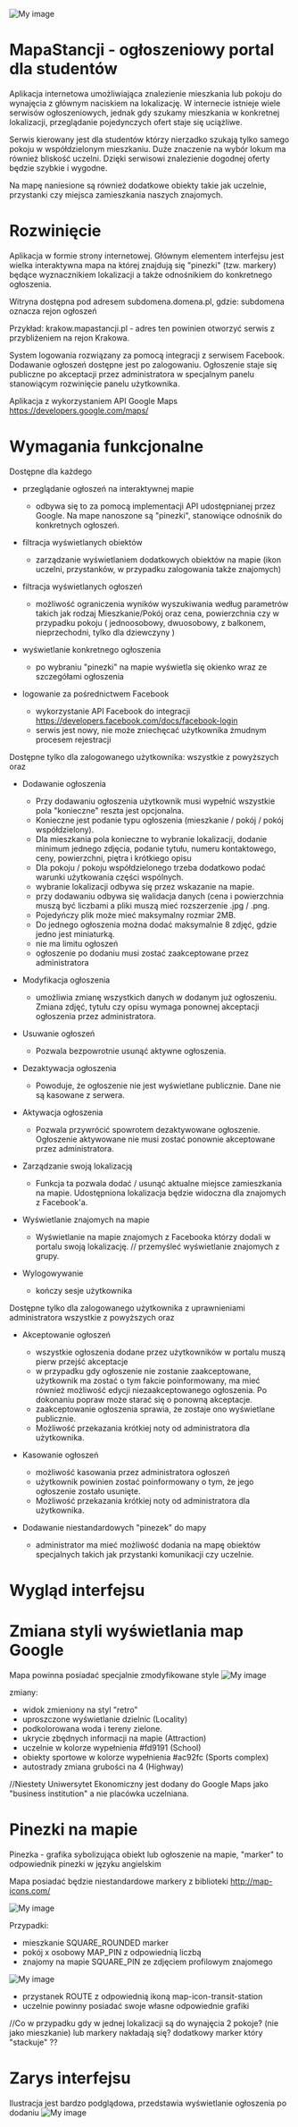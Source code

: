 ![My image](https://raw.githubusercontent.com/0xuser/classifieds-map/master/img/logo.png)

# MapaStancji - ogłoszeniowy portal dla studentów

Aplikacja internetowa umożliwiająca znalezienie mieszkania lub pokoju do wynajęcia z głównym naciskiem na lokalizację.
W internecie istnieje wiele serwisów ogłoszeniowych, jednak gdy szukamy mieszkania w konkretnej lokalizacji, przeglądanie pojedynczych ofert staje się uciążliwe.

Serwis kierowany jest dla studentów którzy nierzadko szukają tylko samego pokoju w współdzielonym mieszkaniu. Duże znaczenie na wybór lokum ma również bliskość uczelni. Dzięki serwisowi znalezienie dogodnej oferty będzie szybkie i wygodne.

Na mapę naniesione są również dodatkowe obiekty takie jak uczelnie, przystanki czy miejsca zamieszkania naszych znajomych. 

# Rozwinięcie

Aplikacja w formie strony internetowej. Głównym elementem interfejsu jest wielka interaktywna mapa na której znajdują się "pinezki" (tzw. markery) będące wyznacznikiem lokalizacji a także odnośnikiem do konkretnego ogłoszenia.

Witryna dostępna pod adresem subdomena.domena.pl, gdzie: subdomena oznacza rejon ogłoszeń

Przykład: krakow.mapastancji.pl - adres ten powinien otworzyć serwis z przybliżeniem na rejon Krakowa.

System logowania rozwiązany za pomocą integracji z serwisem Facebook. Dodawanie ogłoszeń dostępne jest po zalogowaniu.
Ogłoszenie staje się publiczne po akceptacji przez administratora w specjalnym panelu stanowiącym rozwinięcie panelu użytkownika.

Aplikacja z wykorzystaniem API Google Maps
https://developers.google.com/maps/

# Wymagania funkcjonalne

Dostępne dla każdego 
- przeglądanie ogłoszeń na interaktywnej mapie
  * odbywa się to za pomocą implementacji API udostępnianej przez Google. Na mape nanoszone są "pinezki", stanowiące odnośnik do konkretnych ogłoszeń.
  
- filtracja wyświetlanych obiektów
  * zarządzanie wyświetlaniem dodatkowych obiektów na mapie (ikon uczelni, przystanków, w przypadku zalogowania także znajomych)
 
- filtracja wyświetlanych ogłoszeń
  * możliwość ograniczenia wyników wyszukiwania według parametrów takich jak rodzaj Mieszkanie/Pokój oraz cena, powierzchnia czy w przypadku pokoju ( jednoosobowy, dwuosobowy, z balkonem, nieprzechodni, tylko dla dziewczyny )

- wyświetlanie konkretnego ogłoszenia
  * po wybraniu "pinezki" na mapie wyświetla się okienko wraz ze szczegółami ogłoszenia

- logowanie za pośrednictwem Facebook
  * wykorzystanie API Facebook do integracji https://developers.facebook.com/docs/facebook-login
  * serwis jest nowy, nie może zniechęcać użytkownika żmudnym procesem rejestracji
 
Dostępne tylko dla zalogowanego użytkownika:
wszystkie z powyższych oraz

- Dodawanie ogłoszenia
  * Przy dodawaniu ogłoszenia użytkownik musi wypełnić wszystkie pola "konieczne" reszta jest opcjonalna.
  * Konieczne jest podanie typu ogłoszenia (mieszkanie / pokój / pokój współdzielony).
  * Dla mieszkania pola konieczne to wybranie lokalizacji, dodanie minimum jednego zdjęcia, podanie tytułu, numeru kontaktowego, ceny, powierzchni, piętra i     krótkiego opisu 
  * Dla pokoju / pokoju współdzielonego trzeba dodatkowo podać warunki użytkowania części wspólnych.
  * wybranie lokalizacji odbywa się przez wskazanie na mapie.
  * przy dodawaniu odbywa się walidacja danych (cena i powierzchnia muszą być liczbami a pliki muszą mieć rozszerzenie .jpg / .png.
  * Pojedyńczy plik może mieć maksymalny rozmiar 2MB.
  * Do jednego ogłoszenia można dodać maksymalnie 8 zdjęć, gdzie jedno jest miniaturką.
  * nie ma limitu ogłoszeń
  * ogłoszenie po dodaniu musi zostać zaakceptowane przez administratora
  
- Modyfikacja ogłoszenia
  * umożliwia zmianę wszystkich danych w dodanym już ogłoszeniu. Zmiana zdjęć, tytułu czy opisu wymaga ponownej akceptacji ogłoszenia przez administratora.
  
- Usuwanie ogłoszeń
  * Pozwala bezpowrotnie usunąć aktywne ogłoszenia.
  
- Dezaktywacja ogłoszenia
  * Powoduje, że ogłoszenie nie jest wyświetlane publicznie. Dane nie są kasowane z serwera.
- Aktywacja ogłoszenia
  * Pozwala przywrócić spowrotem dezaktywowane ogłoszenie. Ogłoszenie aktywowane nie musi zostać ponownie akceptowane przez administratora.
  
- Zarządzanie swoją lokalizacją
  * Funkcja ta pozwala dodać / usunąć aktualne miejsce zamieszkania na mapie. Udostępniona lokalizacja będzie widoczna dla znajomych z Facebook'a. 

- Wyświetlanie znajomych na mapie
  * Wyświetlanie na mapie znajomych z Facebooka którzy dodali w portalu swoją lokalizację.
  // przemyśleć wyświetlanie znajomych z grupy.

- Wylogowywanie
  * kończy sesje użytkownika
 
Dostępne tylko dla zalogowanego użytkownika z uprawnieniami administratora
wszystkie z powyższych oraz

- Akceptowanie ogłoszeń
  * wszystkie ogłoszenia dodane przez użytkowników w portalu muszą pierw przejść akceptacje
  * w przypadku gdy ogłoszenie nie zostanie zaakceptowane, użytkownik ma zostać o tym fakcie poinformowany, ma mieć również możliwość edycji niezaakceptowanego ogłoszenia. Po dokonaniu popraw może starać się o ponowną akceptacje.
  * zaakceptowanie ogłoszenia sprawia, że zostaje ono wyświetlane publicznie.
  * Możliwość przekazania krótkiej noty od administratora dla użytkownika.
  
- Kasowanie ogłoszeń
  * możliwość kasowania przez administratora ogłoszeń
  * użytkownik powinien zostać poinformowany o tym, że jego ogłoszenie zostało usunięte.
  * Możliwość przekazania krótkiej noty od administratora dla użytkownika.

- Dodawanie niestandardowych "pinezek" do mapy
  * administrator ma mieć możliwość dodania na mapę obiektów specjalnych takich jak przystanki komunikacji czy uczelnie.

# Wygląd interfejsu

# Zmiana styli wyświetlania map Google

Mapa powinna posiadać specjalnie zmodyfikowane style
![My image](https://i.imgur.com/JsJj18Y.png)

zmiany:
- widok zmieniony na styl "retro"
- uproszczone wyświetlanie dzielnic (Locality)
- podkolorowana woda i tereny zielone.
- ukrycie zbędnych informacji na mapie (Attraction)
- uczelnie w kolorze wypełnienia #fd9191 (School)
- obiekty sportowe w kolorze wypełnienia #ac92fc (Sports complex)
- autostrady zmiana grubości na 4 (Highway)

//Niestety Uniwersytet Ekonomiczny jest dodany do Google Maps jako "business institution" a nie placówka uczelniana.

# Pinezki na mapie

Pinezka - grafika sybolizująca obiekt lub ogłoszenie na mapie, "marker" to odpowiednik pinezki w języku angielskim

Mapa posiadać będzie niestandardowe markery z biblioteki
http://map-icons.com/

![My image](https://i.imgur.com/vzwMiXy.png)

Przypadki:
- mieszkanie SQUARE_ROUNDED marker
- pokój x osobowy MAP_PIN z odpowiednią liczbą
- znajomy na mapie SQUARE_PIN ze zdjęciem profilowym znajomego

![My image](https://i.imgur.com/gKgcuOL.png)

- przystanek ROUTE z odpowiednią ikoną map-icon-transit-station
- uczelnie powinny posiadać swoje własne odpowiednie grafiki

//Co w przypadku gdy w jednej lokalizacji są do wynajęcia 2 pokoje? (nie jako mieszkanie) lub markery nakładają się?
dodatkowy marker który "stackuje" ??

# Zarys interfejsu

Ilustracja jest bardzo podglądowa, przedstawia wyświetlanie ogłoszenia po dodaniu
![My image](https://i.imgur.com/2mYbAvz.png)





